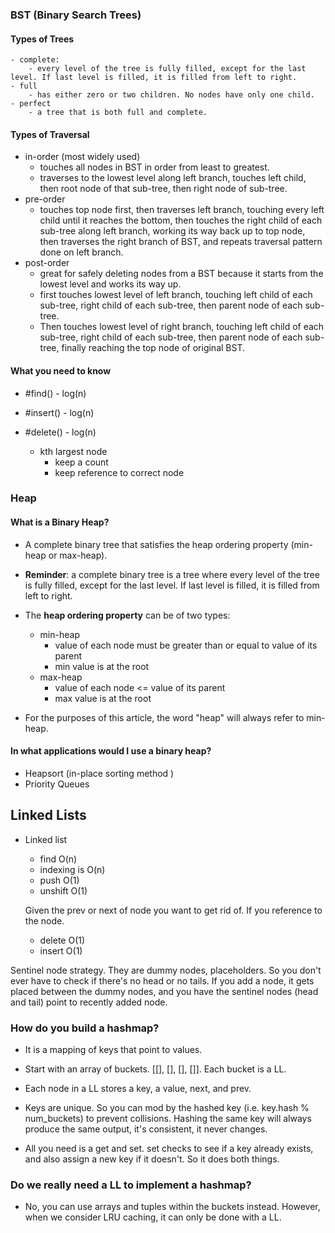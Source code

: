 ### BST (Binary Search Trees)

#### Types of Trees
    - complete:
        - every level of the tree is fully filled, except for the last level. If last level is filled, it is filled from left to right.
    - full
        - has either zero or two children. No nodes have only one child.
    - perfect
        - a tree that is both full and complete.

#### Types of Traversal
- in-order (most widely used)
    - touches all nodes in BST in order from least to greatest.
    - traverses to the lowest level along left branch, touches left child, then root node of that sub-tree, then right node of sub-tree.
- pre-order
    - touches top node first, then traverses left branch, touching every left child until it reaches the bottom, then touches the right child of each sub-tree along left branch, working its way back up to top node, then traverses the right branch of BST, and repeats traversal pattern done on left branch.
- post-order  
    - great for safely deleting nodes from a BST because it starts from the lowest level and works its way up.
    - first touches lowest level of left branch, touching left child of each sub-tree, right child of each sub-tree, then parent node of each sub-tree.
    - Then touches lowest level of right branch, touching left child of each sub-tree, right child of each sub-tree, then parent node of each sub-tree, finally reaching the top node of original BST.

#### What you need to know

- #find() - log(n)
- #insert() - log(n)
- #delete() - log(n)

    - kth largest node
        - keep a count
        - keep reference to correct node


### Heap
#### What is a Binary Heap?

- A complete binary tree that satisfies the heap ordering property (min-heap or max-heap).
- **Reminder**: a complete binary tree is a tree where every level of the tree is fully filled, except for the last level. If last level is filled, it is filled from left to right.


- The **heap ordering property** can be of two types:
    - min-heap
        - value of each node must be greater than or equal to value of its parent
        - min value is at the root
    - max-heap  
        - value of each node <= value of its parent
        - max value is at the root

- For the purposes of this article, the word "heap" will always refer to min-heap.


#### In what applications would I use a binary heap?
- Heapsort (in-place sorting method )
- Priority Queues


## Linked Lists
- Linked list
    - find O(n)
    - indexing is O(n)
    - push O(1)
    - unshift O(1)

    Given the prev or next of node you want to get rid of. If you reference to the node.
    - delete O(1)
    - insert O(1)

Sentinel node strategy. They are dummy nodes, placeholders. So you don't ever have to check if there's no head or no tails. If you add a node, it gets placed between the dummy nodes, and you have the sentinel nodes (head and tail) point to recently added node.


### How do you build a hashmap?
- It is a mapping of keys that point to values.
- Start with an array of buckets. [[], [], [], []]. Each bucket is a LL.
- Each node in a LL stores a key, a value, next, and prev.
- Keys are unique. So you can mod by the hashed key (i.e. key.hash % num_buckets) to prevent collisions. Hashing the same key will always produce the same output, it's consistent, it never changes.

- All you need is a get and set. set checks to see if a key already exists, and also assign a new key if it doesn't. So it does both things.

### Do we really need a LL to implement a hashmap?
- No, you can use arrays and tuples within the buckets instead. However, when we consider LRU caching, it can only be done with a LL.
